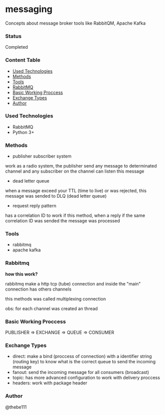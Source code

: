# messaging

Concepts about message broker tools like RabbitQM, Apache Kafka

### Status

Completed

### Content Table

- [Used Technologies](#used-technologies)
- [Methods](#methods)
- [Tools](#tools)
- [RabbitMQ](#rabbitmq)
- [Basic Working Proccess](#basic-working-proccess)
- [Exchange Types](#exchange-types)
- [Author](#author)

### Used Technologies

- RabbitMQ
- Python 3+

### Methods

- publisher subscriber system

work as a radio system, the publisher send any message to determinated channel and any subscriber on the channel can listen this message

- dead letter queue

when a message exceed your TTL (time to live) or was rejected, this message was sended to DLQ (dead letter queue) 

- request reply pattern

has a correlation ID to work if this method, when a reply if the same correlation ID was sended the message was processed

### Tools

- rabbitmq
- apache kafka

### Rabbitmq

**how this work?**

rabbitmq make a http tcp (tube) connection and inside the "main" connection has others channels

this methods was called multiplexing connection

obs: for each channel was created an thread

### Basic Working Proccess

PUBLISHER => EXCHANGE => QUEUE => CONSUMER

### Exchange Types

- direct: make a bind (proccess of connection) with a identifier string (routing key) to know what is the correct queue to send the incoming message
- fanout: send the incoming message for all consumers (broadcast)
- topic: has more advanced configuration to work with delivery proccess
- headers: work with package header 

### Author

@thebe111
